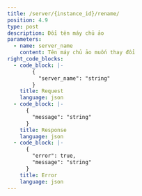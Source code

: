 ```yaml
---
title: /server/{instance_id}/rename/
position: 4.9
type: post
description: Đổi tên máy chủ ảo
parameters:
  - name: server_name
    content: Tên máy chủ ảo muốn thay đổi
right_code_blocks:
  - code_block: |-
        {
          "server_name": "string"
        }
    title: Request
    language: json
  - code_block: |-
      {
        "message": "string"
      }
    title: Response
    language: json
  - code_block: |-
      {
        "error": true,
        "message": "string"
      }
    title: Error
    language: json
---
```

